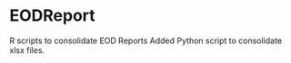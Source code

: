 EODReport
=========

R scripts to consolidate EOD Reports
Added Python script to consolidate xlsx files.
